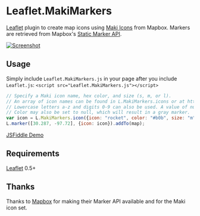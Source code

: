 # Leaflet.MakiMarkers

[Leaflet](http://www.leafletjs.com) plugin to create map icons using [Maki Icons](https://www.mapbox.com/maki/) from Mapbox. Markers are retrieved from Mapbox's [Static Marker API](https://www.mapbox.com/developers/api/static/#markers).

[![Screenshot](https://raw.github.com/jseppi/Leaflet.MakiMarkers/master/images/screenshot.png "Screenshot of MakiMarkers")](http://jsfiddle.net/Zhzvp/)

## Usage

Simply include `Leaflet.MakiMarkers.js` in your page after you include `Leaflet.js`: `<script src="Leaflet.MakiMarkers.js"></script>`

```js
// Specify a Maki icon name, hex color, and size (s, m, or l).
// An array of icon names can be found in L.MakiMarkers.icons or at https://www.mapbox.com/maki/
// Lowercase letters a-z and digits 0-9 can also be used. A value of null will result in no icon.
// Color may also be set to null, which will result in a gray marker.
var icon = L.MakiMarkers.icon({icon: "rocket", color: "#b0b", size: "m"});
L.marker([30.287, -97.72], {icon: icon}).addTo(map);
```

[JSFiddle Demo](http://jsfiddle.net/Zhzvp/26/)

## Requirements

[Leaflet](http://www.leafletjs.com) 0.5+

## Thanks

Thanks to [Mapbox](http://www.mapbox.com) for making their Marker API available and for the Maki icon set.
